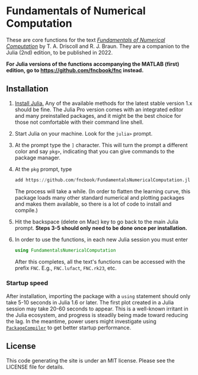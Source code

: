 # Fundamentals of Numerical Computation

These are core functions for the text [*Fundamentals of Numerical Computation*](https://fncbook.github.io/fnc) by T. A. Driscoll and R. J. Braun. They are a companion to the Julia (2nd) edition, to be published in 2022.

**For Julia versions of the functions accompanying the MATLAB (first) edition, go to https://github.com/fncbook/fnc instead.**

## Installation

1. [Install Julia.](https://julialang.org/downloads/) Any of the available methods for the latest stable version 1.x should be fine. The Julia Pro version comes with an integrated editor and many preinstalled packages, and it might be the best choice for those not comfortable with their command line shell.
2. Start Julia on your machine. Look for the `julia>` prompt.
3. At the prompt type the `]` character. This will turn the prompt a different color and say `pkg>`, indicating that you can give commands to the package manager.
4. At the `pkg` prompt, type

   ```julia
   add https://github.com/fncbook/FundamentalsNumericalComputation.jl
   ```

   The process will take a while. (In order to flatten the learning curve, this package loads many other standard numerical and plotting packages and makes them available, so there is a lot of code to install and compile.)
5. Hit the backspace (delete on Mac) key to go back to the main Julia prompt. **Steps 3-5 should only need to be done once per installation.**
6. In order to use the functions, in each new Julia session you must enter

   ```julia
   using FundamentalsNumericalComputation
   ```

   After this completes, all the text's functions can be accessed with the prefix `FNC`. E.g., `FNC.lufact`, `FNC.rk23`, etc.

### Startup speed

After installation, importing the package with a `using` statement should only take 5-10 seconds in Julia 1.6 or later. The first plot created in a Julia session may take 20-60 seconds to appear. This is a well-known irritant in the Julia ecosystem, and progress is steadily being made toward reducing the lag. In the meantime, power users might investigate using [`PackageCompiler`](https://julialang.github.io/PackageCompiler.jl/dev/) to get better startup performance.

## License

This code generating the site is under an MIT license. Please see the LICENSE file for details.
